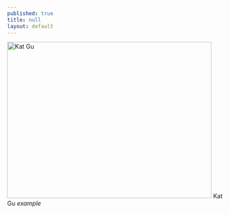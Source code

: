 ```yaml
---
published: true
title: null
layout: default
---
```



<a href="https://fofnz.github.io/product1"><img src="https://i.imgur.com/hEgpars.jpg" title="Kat Gu" width="476" height="365" /></a>                                                                  Kat Gu
                                                                                     *example*
<br>



<br><br>


